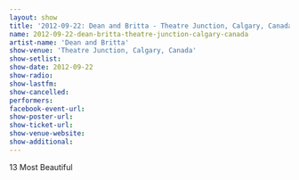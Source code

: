 ```yaml
---
layout: show
title: '2012-09-22: Dean and Britta - Theatre Junction, Calgary, Canada'
name: 2012-09-22-dean-britta-theatre-junction-calgary-canada
artist-name: 'Dean and Britta'
show-venue: 'Theatre Junction, Calgary, Canada'
show-setlist: 
show-date: 2012-09-22
show-radio: 
show-lastfm: 
show-cancelled: 
performers: 
facebook-event-url: 
show-poster-url: 
show-ticket-url: 
show-venue-website: 
show-additional: 
---
```


13 Most Beautiful